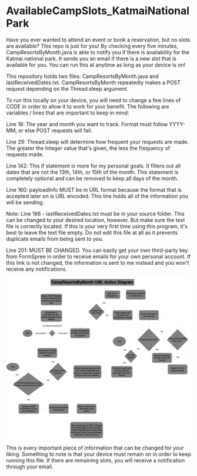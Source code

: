 # AvailableCampSlots_KatmaiNationalPark

  Have you ever wanted to attend an event or book a reservation, but no slots are available? This repo is just for you! By checking every five minutes, CampResortsByMonth.java is able to notify you if there is availability for the Katmai national park. It sends you an email if there is a new slot that is available for you. You can run this at anytime as long as your device is on!

  This repository holds two files: CampResortsByMonth.java and lastReceivedDates.txt. CampResortsByMonth repeatedly makes a POST request depending on the Thread.sleep argument. 

  To run this locally on your device, you will need to change a few lines of CODE in order to allow it to work for your benefit. The following are variables / lines that are important to keep in mind:


Line 18: The year and month you want to track. Format must follow YYYY-MM, or else POST requests will fail.

Line 29: Thread.sleep will determine how frequent your requests are made. The greater the Integer value that's given, the less the frequency of requests made.

Line 142: This if statement is more for my personal goals. It filters out all dates that are not the 13th, 14th, or 15th of the month. This statement is completely optional and can be removed to keep all days of the month.

Line 160: payloadInfo MUST be in URL format because the format that is accepted later on is URL encoded. This line holds all of the information you will be sending.

Note: Line 166 - lastReceivedDates.txt must be in your source folder. This can be changed to your desired location, however. But make sure the text file is correctly located. If this is your very first time using this program, it's best to leave the text file empty. Do not edit this file at all as it prevents duplicate emails from being sent to you.

Line 201: MUST BE CHANGED. You can easily get your own third-party key from FormSpree in order to receive emails for your own personal account. If this link is not changed, the information is sent to me instead and you won't receive any notifications. 

![png](./docs/CampResortsByMonthDiagram.drawio.png)



This is every important piece of information that can be changed for your liking. Something to note is that your device must remain on in order to keep running this file. If there are remaining slots, you will receive a notification through your email.

  
